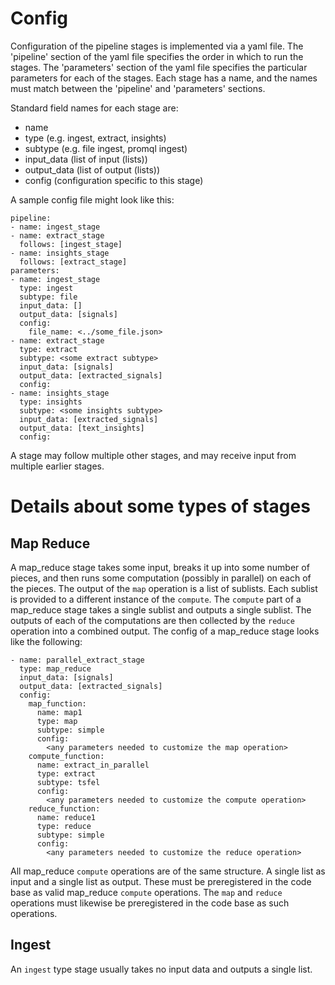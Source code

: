 # Config

Configuration of the pipeline stages is implemented via a yaml file.
The 'pipeline' section of the yaml file specifies the order in which to run the stages.
The 'parameters' section of the yaml file specifies the particular parameters for each of the stages.
Each stage has a name, and the names must match between the 'pipeline' and 'parameters' sections.

Standard field names for each stage are:
- name
- type (e.g. ingest, extract, insights)
- subtype (e.g. file ingest, promql ingest)
- input_data (list of input (lists))
- output_data (list of output (lists))
- config (configuration specific to this stage)

A sample config file might look like this:

```
pipeline:
- name: ingest_stage
- name: extract_stage
  follows: [ingest_stage]
- name: insights_stage
  follows: [extract_stage]
parameters:
- name: ingest_stage
  type: ingest
  subtype: file
  input_data: []
  output_data: [signals]
  config:
    file_name: <../some_file.json>
- name: extract_stage
  type: extract
  subtype: <some extract subtype>
  input_data: [signals]
  output_data: [extracted_signals]
  config:
- name: insights_stage
  type: insights
  subtype: <some insights subtype>
  input_data: [extracted_signals]
  output_data: [text_insights]
  config:
```

A stage may follow multiple other stages, and may receive input from multiple earlier stages.

# Details about some types of stages

## Map Reduce
A map_reduce stage takes some input, breaks it up into some number of pieces,
and then runs some computation (possibly in parallel) on each of the pieces.
The output of the `map` operation is a list of sublists.
Each sublist is provided to a different instance of the `compute`.
The `compute` part of a map_reduce stage takes a single sublist and outputs a single sublist.
The outputs of each of the computations are then collected by the `reduce` operation into a combined output.
The config of a map_reduce stage looks like the following:

```commandline
- name: parallel_extract_stage
  type: map_reduce
  input_data: [signals]
  output_data: [extracted_signals]
  config:
    map_function:
      name: map1
      type: map
      subtype: simple
      config:
        <any parameters needed to customize the map operation>
    compute_function:
      name: extract_in_parallel
      type: extract
      subtype: tsfel
      config:
        <any parameters needed to customize the compute operation>
    reduce_function:
      name: reduce1
      type: reduce
      subtype: simple
      config:
        <any parameters needed to customize the reduce operation>
```

All map_reduce `compute` operations are of the same structure.
A single list as input and a single list as output.
These must be preregistered in the code base as valid map_reduce `compute` operations.
The `map` and `reduce` operations must likewise be preregistered in the code base as such operations.

## Ingest
An `ingest` type stage usually takes no input data and outputs a single list.

